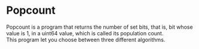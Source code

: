 # Popcount

Popcount is a program that returns the number of set bits, that
is, bit whose value is 1, in a uint64 value, which is called its population
count.  
This program let you choose between three different algorithms.
